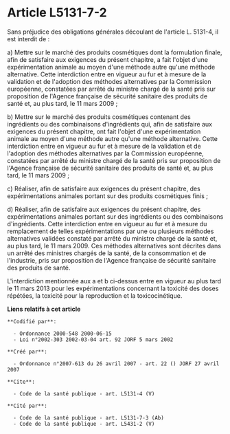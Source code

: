 # Article L5131-7-2

Sans préjudice des obligations générales découlant de l'article L. 5131-4, il est interdit de :

a) Mettre sur le marché des produits cosmétiques dont la formulation finale, afin de satisfaire aux exigences du présent
chapitre, a fait l'objet d'une expérimentation animale au moyen d'une méthode autre qu'une méthode alternative. Cette
interdiction entre en vigueur au fur et à mesure de la validation et de l'adoption des méthodes alternatives par la
Commission européenne, constatées par arrêté du ministre chargé de la santé pris sur proposition de l'Agence française de
sécurité sanitaire des produits de santé et, au plus tard, le 11 mars 2009 ;

b) Mettre sur le marché des produits cosmétiques contenant des ingrédients ou des combinaisons d'ingrédients qui, afin de
satisfaire aux exigences du présent chapitre, ont fait l'objet d'une expérimentation animale au moyen d'une méthode autre
qu'une méthode alternative. Cette interdiction entre en vigueur au fur et à mesure de la validation et de l'adoption des
méthodes alternatives par la Commission européenne, constatées par arrêté du ministre chargé de la santé pris sur proposition
de l'Agence française de sécurité sanitaire des produits de santé et, au plus tard, le 11 mars 2009 ;

c) Réaliser, afin de satisfaire aux exigences du présent chapitre, des expérimentations animales portant sur des produits
cosmétiques finis ;

d) Réaliser, afin de satisfaire aux exigences du présent chapitre, des expérimentations animales portant sur des ingrédients
ou des combinaisons d'ingrédients. Cette interdiction entre en vigueur au fur et à mesure du remplacement de telles
expérimentations par une ou plusieurs méthodes alternatives validées constaté par arrêté du ministre chargé de la santé et,
au plus tard, le 11 mars 2009. Ces méthodes alternatives sont décrites dans un arrêté des ministres chargés de la santé, de
la consommation et de l'industrie, pris sur proposition de l'Agence française de sécurité sanitaire des produits de santé.

L'interdiction mentionnée aux a et b ci-dessus entre en vigueur au plus tard le 11 mars 2013 pour les expérimentations
concernant la toxicité des doses répétées, la toxicité pour la reproduction et la toxicocinétique.

**Liens relatifs à cet article**

	**Codifié par**:

	  - Ordonnance 2000-548 2000-06-15
	  - Loi n°2002-303 2002-03-04 art. 92 JORF 5 mars 2002

	**Créé par**:

	  - Ordonnance n°2007-613 du 26 avril 2007 - art. 22 () JORF 27 avril 2007

	**Cite**:

	  - Code de la santé publique - art. L5131-4 (V)

	**Cité par**:

	  - Code de la santé publique - art. L5131-7-3 (Ab)
	  - Code de la santé publique - art. L5431-2 (V)
